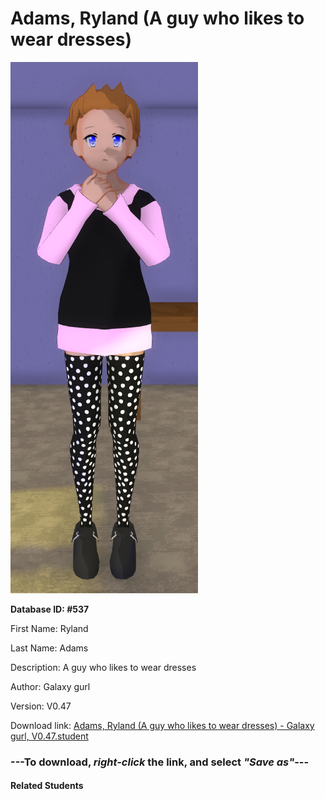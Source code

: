 # Adams, Ryland (A guy who likes to wear dresses)

<img src="Files/Adams, Ryland (A guy who likes to wear dresses).png" title="Adams, Ryland (A guy who likes to wear dresses) - Galaxy gurl, V0.47">

**Database ID: #537**

First Name: Ryland

Last Name: Adams

Description: A guy who likes to wear dresses

Author: Galaxy gurl

Version: V0.47

Download link: <a href="https://raw.githubusercontent.com/Arbiter1223/Daigaku-Gurashi-Custom-Students/master/Students/Files/Adams%2C%20Ryland%20(A%20guy%20who%20likes%20to%20wear%20dresses)%20-%20Galaxy%20gurl%2C%20V0.47.student">Adams, Ryland (A guy who likes to wear dresses) - Galaxy gurl, V0.47.student</a>

### ---**To download, _right-click_ the link, and select _"Save as"_**---

#### Related Students

